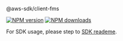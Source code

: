 @aws-sdk/client-fms

[![NPM version](https://img.shields.io/npm/v/@aws-sdk/client-fms/preview.svg)](https://www.npmjs.com/package/@aws-sdk/client-fms)
[![NPM downloads](https://img.shields.io/npm/dm/@aws-sdk/client-fms.svg)](https://www.npmjs.com/package/@aws-sdk/client-fms)

For SDK usage, please step to [SDK reademe](https://github.com/aws/aws-sdk-js-v3).
